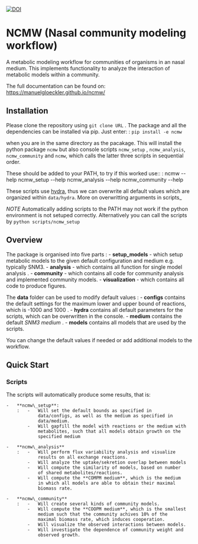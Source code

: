 [![DOI](https://zenodo.org/badge/377459650.svg)](https://zenodo.org/badge/latestdoi/323376678)

NCMW (Nasal community modeling workflow)
========================================

A metabolic modeling workflow for communities of organisms in an nasal
medium. This implements functionality to analyze the interaction of
metabolic models within a community.

The full documentation can be found on:
<https://manuelgloeckler.github.io/ncmw/>

Installation
------------

Please clone the repository using `git clone URL` . The package and all the dependencies can be installed via pip. Just enter:
:   `pip install -e ncmw`

when you are in the same directory as the pacakage. This will install
the python package `ncmw` but also console scripts `ncmw_setup` ,
`ncmw_analysis`, `ncmw_community` and `ncmw`, which calls the latter
three scripts in sequential order.

These should be added to your PATH, to try if this worked use::
:   ncmw --help ncmw\_setup --help ncmw\_analysis --help ncmw\_community
    --help

These scripts use [hydra](https://hydra.cc/docs/intro/), thus we can
overwrite all default values which are organized within `data/hydra`.
More on overwritting arguments in scripts\_

*NOTE* Automatically adding scripts to the PATH may not work if the
python environment is not setuped correctly. Alternatively you can call
the scripts by `python scripts/ncmw_setup`

Overview
--------

The package is organised into five parts
:   -   **setup\_models** - which setup metabolic models to the given
        default configuration and medium e.g. typically SNM3.
    -   **analysis** - which contains all function for single model
        analysis .
    -   **community** - which contains all code for community analysis
        and implemented community models.
    -   **visualization** - which contains all code to produce figures.

The **data** folder can be used to modify default values
:   -   **configs** contains the default settings for the maximum lower
        and upper bound of reactions, which is -1000 and 1000 .
    -   **hydra** contains all default parameters for the scripts, which
        can be overwritten in the console.
    -   **medium** contains the default *SNM3 medium* .
    -   **models** contains all models that are used by the scripts.

You can change the default values if needed or add additional models to
the workflow.

Quick Start
-----------

### Scripts

The scripts will automatically produce some results, that is:

    -   **ncmw\_setup**:
        :   -   Will set the default bounds as specified in
                data/configs, as well as the medium as specified in
                data/medium.
            -   Will gapfill the model with reactions or the medium with
                metabolites, such that all models obtain growth on the
                specified medium

    -   **ncmw\_analysis**
        :   -   Will perform flux variability analysis and visualize
                results on all exchange reactions.
            -   Will analyze the uptake/sekretion overlap between models
            -   Will compute the similarity of models, based on number
                of shared metabolites/reactions.
            -   Will compute the **COMPM medium**, which is the medium
                in which all models are able to obtain their maximal
                biomass rate.

    -   **ncmw\_community**
        :   -   Will create several kinds of community models.
            -   Will compute the **COOPM medium**, which is the smallest
                medium such that the community achives 10% of the
                maximal biomass rate, which induces cooperation.
            -   Will visualize the observed interactions between models.
            -   Will investigate the dependence of community weight and
                observed growth.


